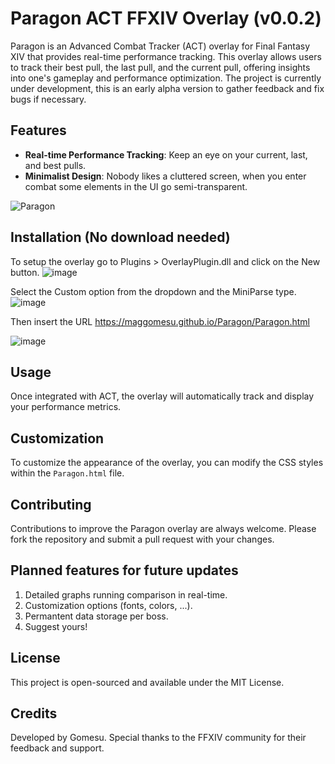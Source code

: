 # Paragon ACT FFXIV Overlay (v0.0.2)

Paragon is an Advanced Combat Tracker (ACT) overlay for Final Fantasy XIV that provides real-time performance tracking. This overlay allows users to track their best pull, the last pull, and the current pull, offering insights into one's gameplay and performance optimization. The project is currently under development, this is an early alpha version to gather feedback and fix bugs if necessary.

## Features

- **Real-time Performance Tracking**: Keep an eye on your current, last, and best pulls.
- **Minimalist Design**: Nobody likes a cluttered screen, when you enter combat some elements in the UI go semi-transparent.

![Paragon](https://github.com/MagGomesu/Paragon/assets/143295113/a4af5228-e329-47e2-9d8e-7a85ec1a987b)



## Installation (No download needed)

To setup the overlay go to Plugins > OverlayPlugin.dll and click on the New button.
![image](https://github.com/MagGomesu/Paragon/assets/143295113/d398cced-1dd8-43a7-8650-d06365e13768)

Select the Custom option from the dropdown and the MiniParse type.
![image](https://github.com/MagGomesu/Paragon/assets/143295113/2cd20ff0-f3d9-49a9-8261-f5ed30a7881f)

Then insert the URL https://maggomesu.github.io/Paragon/Paragon.html

![image](https://github.com/MagGomesu/Paragon/assets/143295113/2fa889fc-a4fb-4283-97fb-971ac93e7c14)


## Usage

Once integrated with ACT, the overlay will automatically track and display your performance metrics.

## Customization

To customize the appearance of the overlay, you can modify the CSS styles within the `Paragon.html` file.

## Contributing

Contributions to improve the Paragon overlay are always welcome. Please fork the repository and submit a pull request with your changes.

## Planned features for future updates
1. Detailed graphs running comparison in real-time.
2. Customization options (fonts, colors, ...).
3. Permantent data storage per boss.
4. Suggest yours!


## License

This project is open-sourced and available under the MIT License.

## Credits

Developed by Gomesu. Special thanks to the FFXIV community for their feedback and support.

